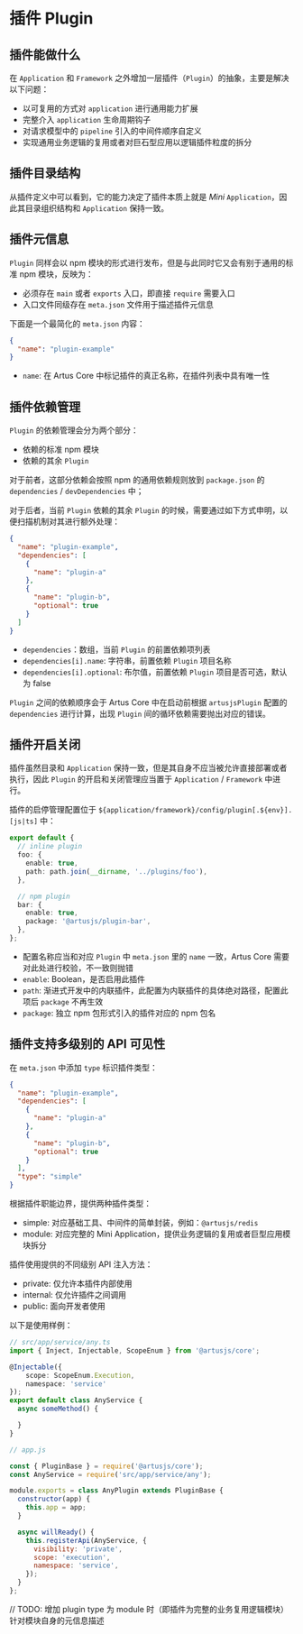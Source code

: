 # 插件 Plugin

## 插件能做什么

在 `Application` 和 `Framework` 之外增加一层插件（`Plugin`）的抽象，主要是解决以下问题：

- 以可复用的方式对 `application` 进行通用能力扩展
- 完整介入 `application` 生命周期钩子
- 对请求模型中的 `pipeline` 引入的中间件顺序自定义
- 实现通用业务逻辑的复用或者对巨石型应用以逻辑插件粒度的拆分

## 插件目录结构

从插件定义中可以看到，它的能力决定了插件本质上就是 _Mini_ `Application`，因此其目录组织结构和 `Application` 保持一致。

## 插件元信息

`Plugin` 同样会以 npm 模块的形式进行发布，但是与此同时它又会有别于通用的标准 npm 模块，反映为：

- 必须存在 `main` 或者 `exports` 入口，即直接 `require` 需要入口
- 入口文件同级存在 `meta.json` 文件用于描述插件元信息

下面是一个最简化的 `meta.json` 内容：

```json
{
  "name": "plugin-example"
}
```

- `name`: 在 Artus Core 中标记插件的真正名称，在插件列表中具有唯一性

## 插件依赖管理

`Plugin` 的依赖管理会分为两个部分：

- 依赖的标准 npm 模块
- 依赖的其余 `Plugin`

对于前者，这部分依赖会按照 npm 的通用依赖规则放到 `package.json` 的 `dependencies` / `devDependencies` 中；

对于后者，当前 `Plugin` 依赖的其余 `Plugin` 的时候，需要通过如下方式申明，以便扫描机制对其进行额外处理：

```json
{
  "name": "plugin-example",
  "dependencies": [
    {
      "name": "plugin-a"
    },
    {
      "name": "plugin-b",
      "optional": true
    }
  ]
}
```

- `dependencies`：数组，当前 `Plugin` 的前置依赖项列表
- `dependencies[i].name`: 字符串，前置依赖 `Plugin` 项目名称
- `dependencies[i].optional`: 布尔值，前置依赖 `Plugin` 项目是否可选，默认为 false

`Plugin` 之间的依赖顺序会于 Artus Core 中在启动前根据 `artusjsPlugin` 配置的 `dependencies` 进行计算，出现 `Plugin` 间的循环依赖需要抛出对应的错误。

## 插件开启关闭

插件虽然目录和 `Application` 保持一致，但是其自身不应当被允许直接部署或者执行，因此 `Plugin` 的开启和关闭管理应当置于 `Application` / `Framework` 中进行。

插件的启停管理配置位于 `${application/framework}/config/plugin[.${env}].[js|ts]` 中：

```typescript
export default {
  // inline plugin
  foo: {
    enable: true,
    path: path.join(__dirname, '../plugins/foo'),
  },

  // npm plugin
  bar: {
    enable: true,
    package: '@artusjs/plugin-bar',
  },
};
```

- 配置名称应当和对应 `Plugin` 中 `meta.json` 里的 `name` 一致，Artus Core 需要对此处进行校验，不一致则抛错
- `enable`: Boolean，是否启用此插件
- `path`: 渐进式开发中的内联插件，此配置为内联插件的具体绝对路径，配置此项后 `package` 不再生效
- `package`: 独立 npm 包形式引入的插件对应的 npm 包名

## 插件支持多级别的 API 可见性

在 `meta.json` 中添加 `type` 标识插件类型：

```json
{
  "name": "plugin-example",
  "dependencies": [
    {
      "name": "plugin-a"
    },
    {
      "name": "plugin-b",
      "optional": true
    }
  ],
  "type": "simple"
}
```

根据插件职能边界，提供两种插件类型：

- simple: 对应基础工具、中间件的简单封装，例如：`@artusjs/redis`
- module: 对应完整的 Mini Application，提供业务逻辑的复用或者巨型应用模块拆分

插件使用提供的不同级别 API 注入方法：

- private: 仅允许本插件内部使用
- internal: 仅允许插件之间调用
- public: 面向开发者使用

以下是使用样例：

```ts
// src/app/service/any.ts
import { Inject, Injectable, ScopeEnum } from '@artusjs/core';

@Injectable({
    scope: ScopeEnum.Execution,
    namespace: 'service'
});
export default class AnyService {
  async someMethod() {

  }
}
```

```js
// app.js

const { PluginBase } = require('@artusjs/core');
const AnyService = require('src/app/service/any');

module.exports = class AnyPlugin extends PluginBase {
  constructor(app) {
    this.app = app;
  }

  async willReady() {
    this.registerApi(AnyService, {
      visibility: 'private',
      scope: 'execution',
      namespace: 'service',
    });
  }
};
```

// TODO: 增加 plugin type 为 module 时（即插件为完整的业务复用逻辑模块）针对模块自身的元信息描述
